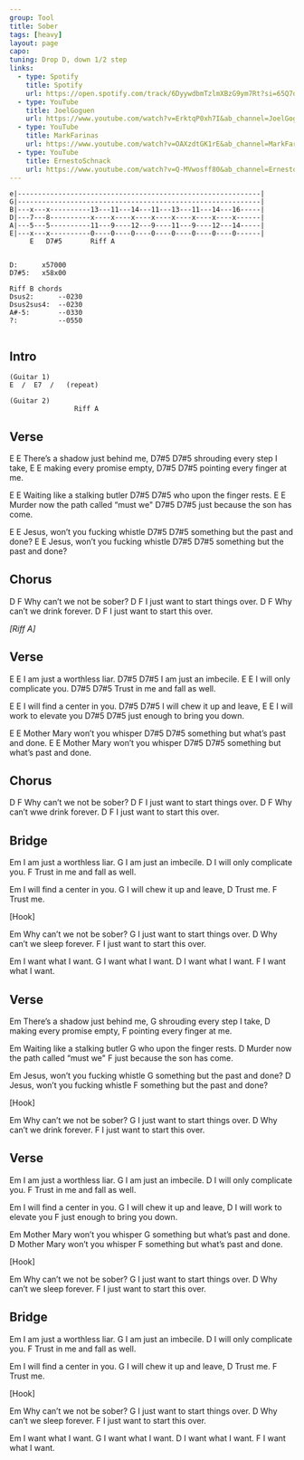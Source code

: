 ```yaml
---
group: Tool
title: Sober
tags: [heavy]
layout: page
capo: 
tuning: Drop D, down 1/2 step
links: 
  - type: Spotify
    title: Spotify
    url: https://open.spotify.com/track/6DyywdbmTzlmXBzG9ym7Rt?si=65Q7q-HoTl6FC5CRRAuWhg
  - type: YouTube
    title: JoelGoguen
    url: https://www.youtube.com/watch?v=ErktqP0xh7I&ab_channel=JoelGoguen
  - type: YouTube
    title: MarkFarinas
    url: https://www.youtube.com/watch?v=OAXzdtGK1rE&ab_channel=MarkFarinas
  - type: YouTube
    title: ErnestoSchnack
    url: https://www.youtube.com/watch?v=Q-MVwosff80&ab_channel=ErnestoSchnack
---
```


```
e|------------------------------------------------------------|
G|------------------------------------------------------------|
B|---x---x----------13---11---14---11---13---11---14---16-----|
D|---7---8----------x----x----x----x----x----x----x----x------|
A|---5---5----------11---9----12---9----11---9----12---14-----|
E|---x---x----------0----0----0----0----0----0----0----0------|
     E   D7#5       Riff A


D:      x57000
D7#5:   x58x00

Riff B chords
Dsus2:      --0230
Dsus2sus4:  --0230
A#-5:       --0330
?:          --0550


```

## Intro

```
(Guitar 1)
E  /  E7  /   (repeat)

(Guitar 2)
                Riff A
```

## Verse

E               E
There’s a shadow just behind me,
D7#5            D7#5
shrouding every step I take,
E               E
making every promise empty,
D7#5            D7#5
pointing every finger at me.

E               E
Waiting like a stalking butler
D7#5            D7#5
who upon the finger rests.
E               E
Murder now the path called “must we"
D7#5            D7#5
just because the son has come.

E               E
Jesus, won’t you fucking whistle
D7#5            D7#5
something but the past and done?
E               E
Jesus, won’t you fucking whistle
D7#5            D7#5
something but the past and done?

## Chorus

D             F
Why can’t we not be sober?
  D             F
I just want to start things over.
D              F
Why can’t we drink forever.
D               F
I just want to start this over.

*[Riff A]*

## Verse

E               E
I am just a worthless liar.
D7#5            D7#5
I am just an imbecile.
E               E
I will only complicate you.
D7#5            D7#5
Trust in me and fall as well.

E               E
I will find a center in you.
D7#5            D7#5
I will chew it up and leave,
E               E
I will work to elevate you
D7#5            D7#5
just enough to bring you down.

E               E
Mother Mary won’t you whisper
D7#5            D7#5
something but what’s past and done.
E               E
Mother Mary won’t you whisper
D7#5            D7#5
something but what’s past and done.

## Chorus

D             F
Why can’t we not be sober?
  D             F
I just want to start things over.
D              F
Why can’t wwe drink forever.
D               F
I just want to start this over.



## Bridge

Em
I am just a worthless liar.
G
I am just an imbecile.
D
I will only complicate you.
F
Trust in me and fall as well.

Em
I will find a center in you.
G
I will chew it up and leave,
D
Trust me.
F
Trust me.

[Hook]

Em
Why can’t we not be sober?
G
I just want to start things over.
D
Why can’t we sleep forever.
F
I just want to start this over.

Em
I want what I want.
G
I want what I want.
D
I want what I want.
F
I want what I want.

## Verse

Em
There’s a shadow just behind me,
G
shrouding every step I take,
D
making every promise empty,
F
pointing every finger at me.

Em
Waiting like a stalking butler
G
who upon the finger rests.
D
Murder now the path called “must we"
F
just because the son has come.

Em
Jesus, won’t you fucking whistle
G
something but the past and done?
D
Jesus, won’t you fucking whistle
F
something but the past and done?

[Hook]

Em
Why can’t we not be sober?
G
I just want to start things over.
D
Why can’t we drink forever.
F
I just want to start this over.

## Verse

Em
I am just a worthless liar.
G
I am just an imbecile.
D
I will only complicate you.
F
Trust in me and fall as well.

Em
I will find a center in you.
G
I will chew it up and leave,
D
I will work to elevate you
F
just enough to bring you down.

Em
Mother Mary won’t you whisper
G
something but what’s past and done.
D
Mother Mary won’t you whisper
F
something but what’s past and done.

[Hook]

Em
Why can’t we not be sober?
G
I just want to start things over.
D
Why can’t we sleep forever.
F
I just want to start this over.

## Bridge

Em
I am just a worthless liar.
G
I am just an imbecile.
D
I will only complicate you.
F
Trust in me and fall as well.

Em
I will find a center in you.
G
I will chew it up and leave,
D
Trust me.
F
Trust me.

[Hook]

Em
Why can’t we not be sober?
G
I just want to start things over.
D
Why can’t we sleep forever.
F
I just want to start this over.

Em
I want what I want.
G
I want what I want.
D
I want what I want.
F
I want what I want.

